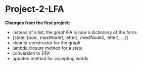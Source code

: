 # Project-2-LFA
__Changes from the first project:__
* instead of a list, the graph/FA is now a dictionary of the form:
* {state: [bool, (nextNode1, letter), (nextNode2, letter), ...]}
* cleaner constructor for the graph
* lambda closure method for a state 
* conversion to DFA
* updated method for accepting words
 
